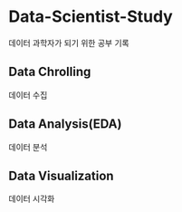 # Data-Scientist-Study
데이터 과학자가 되기 위한 공부 기록


## Data Chrolling 
데이터 수집 

## Data Analysis(EDA)
데이터 분석

## Data Visualization
데이터 시각화
